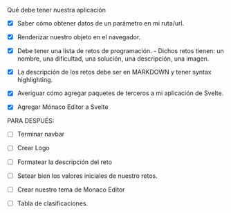 Qué debe tener nuestra aplicación

- [x] Saber cómo obtener datos de un parámetro en mi ruta/url.
- [x] Renderizar nuestro objeto en el navegador.

- [x] Debe tener una lista de retos de programación. - Dichos retos tienen: un nombre, una dificultad, una solución, una descripción, una imagen.
- [x] La descripción de los retos debe ser en MARKDOWN y tener syntax highlighting.

- [x] Averiguar cómo agregar paquetes de terceros a mi aplicación de Svelte.
- [x] Agregar Mónaco Editor a Svelte

PARA DESPUÉS:

- [ ] Terminar navbar
- [ ] Crear Logo
- [ ] Formatear la descripción del reto
- [ ] Setear bien los valores iniciales de nuestro retos.

- [ ] Crear nuestro tema de Monaco Editor
- [ ] Tabla de clasificaciones.
